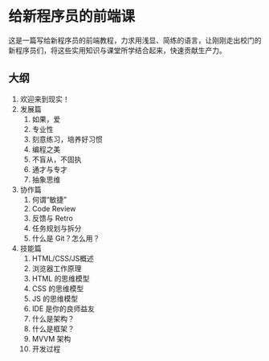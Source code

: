 # 给新程序员的前端课

这是一篇写给新程序员的前端教程，力求用浅显、简练的语言，让刚刚走出校门的新程序员们，将这些实用知识与课堂所学结合起来，快速贡献生产力。

## 大纲

1. 欢迎来到现实！
1. 发展篇
    1. 如果，爱
    1. 专业性
    1. 刻意练习，培养好习惯
    1. 编程之美
    1. 不盲从，不固执
    1. 通才与专才
    1. 抽象思维
1. 协作篇
    1. 何谓“敏捷”
    1. Code Review
    1. 反馈与 Retro
    1. 任务规划与拆分
    1. 什么是 Git？怎么用？
1. 技能篇
    1. HTML/CSS/JS概述
    1. 浏览器工作原理
    1. HTML 的思维模型
    1. CSS 的思维模型
    1. JS 的思维模型
    1. IDE 是你的良师益友
    1. 什么是架构？
    1. 什么是框架？
    1. MVVM 架构
    1. 开发过程
